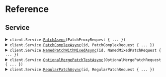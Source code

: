# Reference
## Service
<details><summary><code>client.Service.<a href="/src/SeedContentTypes/Service/ServiceClient.cs">PatchAsync</a>(PatchProxyRequest { ... })</code></summary>
<dl>
<dd>

#### 🔌 Usage

<dl>
<dd>

<dl>
<dd>

```csharp
await client.Service.PatchAsync(
    new PatchProxyRequest { Application = "application", RequireAuth = true }
);
```
</dd>
</dl>
</dd>
</dl>

#### ⚙️ Parameters

<dl>
<dd>

<dl>
<dd>

**request:** `PatchProxyRequest` 
    
</dd>
</dl>
</dd>
</dl>


</dd>
</dl>
</details>

<details><summary><code>client.Service.<a href="/src/SeedContentTypes/Service/ServiceClient.cs">PatchComplexAsync</a>(id, PatchComplexRequest { ... })</code></summary>
<dl>
<dd>

#### 📝 Description

<dl>
<dd>

<dl>
<dd>

Update with JSON merge patch - complex types.
This endpoint demonstrates the distinction between:
- optional<T> fields (can be present or absent, but not null)
- optional<nullable<T>> fields (can be present, absent, or null)
</dd>
</dl>
</dd>
</dl>

#### 🔌 Usage

<dl>
<dd>

<dl>
<dd>

```csharp
await client.Service.PatchComplexAsync(
    "id",
    new PatchComplexRequest
    {
        Name = "name",
        Age = 1,
        Active = true,
        Metadata = new Dictionary<string, object>()
        {
            {
                "metadata",
                new Dictionary<object, object?>() { { "key", "value" } }
            },
        },
        Tags = new List<string>() { "tags", "tags" },
        Email = "email",
        Nickname = "nickname",
        Bio = "bio",
        ProfileImageUrl = "profileImageUrl",
        Settings = new Dictionary<string, object>()
        {
            {
                "settings",
                new Dictionary<object, object?>() { { "key", "value" } }
            },
        },
    }
);
```
</dd>
</dl>
</dd>
</dl>

#### ⚙️ Parameters

<dl>
<dd>

<dl>
<dd>

**id:** `string` 
    
</dd>
</dl>

<dl>
<dd>

**request:** `PatchComplexRequest` 
    
</dd>
</dl>
</dd>
</dl>


</dd>
</dl>
</details>

<details><summary><code>client.Service.<a href="/src/SeedContentTypes/Service/ServiceClient.cs">NamedPatchWithMixedAsync</a>(id, NamedMixedPatchRequest { ... })</code></summary>
<dl>
<dd>

#### 📝 Description

<dl>
<dd>

<dl>
<dd>

Named request with mixed optional/nullable fields and merge-patch content type.
This should trigger the NPE issue when optional fields aren't initialized.
</dd>
</dl>
</dd>
</dl>

#### 🔌 Usage

<dl>
<dd>

<dl>
<dd>

```csharp
await client.Service.NamedPatchWithMixedAsync(
    "id",
    new NamedMixedPatchRequest
    {
        AppId = "appId",
        Instructions = "instructions",
        Active = true,
    }
);
```
</dd>
</dl>
</dd>
</dl>

#### ⚙️ Parameters

<dl>
<dd>

<dl>
<dd>

**id:** `string` 
    
</dd>
</dl>

<dl>
<dd>

**request:** `NamedMixedPatchRequest` 
    
</dd>
</dl>
</dd>
</dl>


</dd>
</dl>
</details>

<details><summary><code>client.Service.<a href="/src/SeedContentTypes/Service/ServiceClient.cs">OptionalMergePatchTestAsync</a>(OptionalMergePatchRequest { ... })</code></summary>
<dl>
<dd>

#### 📝 Description

<dl>
<dd>

<dl>
<dd>

Test endpoint to verify Optional field initialization and JsonSetter with Nulls.SKIP.
This endpoint should:
1. Not NPE when fields are not provided (tests initialization)
2. Not NPE when fields are explicitly null in JSON (tests Nulls.SKIP)
</dd>
</dl>
</dd>
</dl>

#### 🔌 Usage

<dl>
<dd>

<dl>
<dd>

```csharp
await client.Service.OptionalMergePatchTestAsync(
    new OptionalMergePatchRequest
    {
        RequiredField = "requiredField",
        OptionalString = "optionalString",
        OptionalInteger = 1,
        OptionalBoolean = true,
        NullableString = "nullableString",
    }
);
```
</dd>
</dl>
</dd>
</dl>

#### ⚙️ Parameters

<dl>
<dd>

<dl>
<dd>

**request:** `OptionalMergePatchRequest` 
    
</dd>
</dl>
</dd>
</dl>


</dd>
</dl>
</details>

<details><summary><code>client.Service.<a href="/src/SeedContentTypes/Service/ServiceClient.cs">RegularPatchAsync</a>(id, RegularPatchRequest { ... })</code></summary>
<dl>
<dd>

#### 📝 Description

<dl>
<dd>

<dl>
<dd>

Regular PATCH endpoint without merge-patch semantics
</dd>
</dl>
</dd>
</dl>

#### 🔌 Usage

<dl>
<dd>

<dl>
<dd>

```csharp
await client.Service.RegularPatchAsync(
    "id",
    new RegularPatchRequest { Field1 = "field1", Field2 = 1 }
);
```
</dd>
</dl>
</dd>
</dl>

#### ⚙️ Parameters

<dl>
<dd>

<dl>
<dd>

**id:** `string` 
    
</dd>
</dl>

<dl>
<dd>

**request:** `RegularPatchRequest` 
    
</dd>
</dl>
</dd>
</dl>


</dd>
</dl>
</details>
